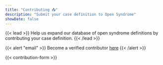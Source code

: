 ```yaml
---
title: "Contributing 📤"
description: "Submit your case definition to Open Syndrome"
showDate: false
---
```


{{< lead >}}
Help us expand our database of open syndrome definitions by contributing your case definition.
{{< /lead >}}

{{< alert "email" >}}
Become a verified contributor [here](/get-credentialed)
{{< /alert >}}

{{< contribution-form >}}

<script>
document.getElementById('contribution-form').addEventListener('submit', function(e) {
    e.preventDefault();
    // Add your form submission logic here
    alert('Thank you for your contribution! We will review it and get back to you soon.');
});
</script>
